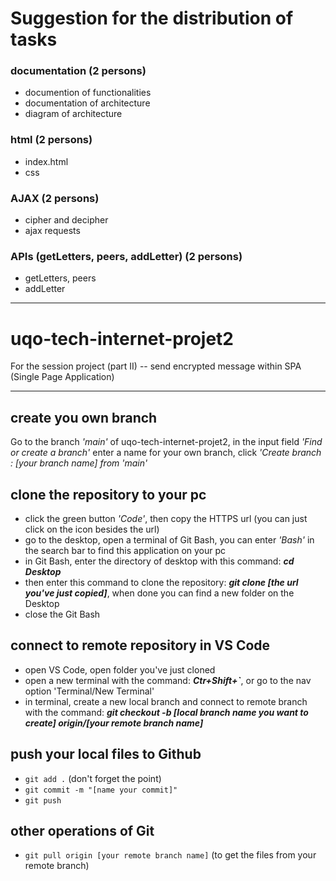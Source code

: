 # Suggestion for the distribution of tasks
### documentation (2 persons)
- documention of functionalities
- documentation of architecture
- diagram of architecture

### html (2 persons)
- index.html
- css

### AJAX (2 persons)
- cipher and decipher
- ajax requests

### APIs (getLetters, peers, addLetter) (2 persons) 
- getLetters, peers
- addLetter

---

# uqo-tech-internet-projet2
For the session project (part II) -- send encrypted message within SPA (Single Page Application) 

---

## create you own branch
Go to the branch *'main'* of uqo-tech-internet-projet2, in the input field *'Find or create a branch'* enter a name for your own branch, click *'Create branch : [your branch name] from 'main'*

## clone the repository to your pc
- click the green button *'Code'*, then copy the HTTPS url (you can just click on the icon besides the url)
- go to the desktop, open a terminal of Git Bash, you can enter *'Bash'* in the search bar to find this application on your pc
- in Git Bash, enter the directory of desktop with this command: ***cd Desktop***
- then enter this command to clone the repository: ***git clone [the url you've just copied]***, when done you can find a new folder on the Desktop
- close the Git Bash

## connect to remote repository in VS Code
- open VS Code, open folder you've just cloned
- open a new terminal with the command: ***Ctr+Shift+`***, or go to the nav option 'Terminal/New Terminal'
- in terminal, create a new local branch and connect to remote branch with the command: ***git checkout -b [local branch name you want to create] origin/[your remote branch name]***

## push your local files to Github
- `git add .` (don't forget the point)
- `git commit -m "[name your commit]"`
- `git push`

## other operations of Git
- `git pull origin [your remote branch name]`  (to get the files from your remote branch)
